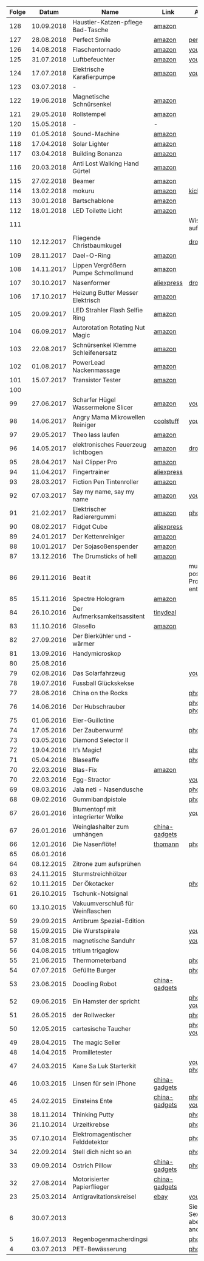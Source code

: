 | Folge |   Datum    |                Name                 |                                                                                                                                                 Link                                                                                                                                                 |                                                                                                                                Anmerkungen                                                                                                                                |
| ----- | ---------- | ----------------------------------- | ---------------------------------------------------------------------------------------------------------------------------------------------------------------------------------------------------------------------------------------------------------------------------------------------------- | ------------------------------------------------------------------------------------------------------------------------------------------------------------------------------------------------------------------------------------------------------------------------- |
| 128   | 10.09.2018 | Haustier-Katzen-pflege Bad-Tasche   | [amazon](https://www.amazon.de/TOOGOO-Haustier-Katzen-pflege-waschende-Rueckhalte-Polyester-Ineinander-Ausschnitt-Naegel-Medizin-Fuetterung/dp/B07B9P9RFH/ref=as_li_ss_tl?_encoding=UTF8&psc=1&ref_=yo_ii_img&linkCode=sl1&tag=minkorrekt-21&linkId=9ed867bf6fdeff2037f5362341c3b6ea&language=de_DE) |                                                                                                                                                                                                                                                                           |
| 127   | 28.08.2018 | Perfect Smile                       | [amazon](https://www.amazon.de/Perfect-Smile-unglaublichen-wiederverwendbaren-abnehmbaren/dp/B01NBYWNXV/ref=sr_1_1?ie=UTF8&qid=1535889245&sr=8-1&keywords=perfect+smile)                                                                                                                             | [perfectsmileteeth](http://www.perfectsmileteeth.com/)                                                                                                                                                                                                                    |
| 126   | 14.08.2018 | Flaschentornado                     | [amazon](https://www.amazon.de/EDUPLAY-800460-Flaschentornado-5er-Set/dp/B00ST0XCYY/ref=as_li_ss_tl?ie=UTF8&qid=1534231199&sr=8-1&keywords=flaschentornado&th=1&linkCode=sl1&tag=minkorrekt-21&linkId=cba2c2a87cef4c515cb650ae7eefea79&language=de_DE)                                               | [youtube](https://www.youtube.com/watch?v=Z-Ze0zZKho4)                                                                                                                                                                                                                    |
| 125   | 31.07.2018 | Luftbefeuchter                      | [amazon](https://amzn.to/2Kcm4m5)                                                                                                                                                                                                                                                                    | [youtube](https://youtu.be/rtz4mJFsPu0)                                                                                                                                                                                                                                   |
| 124   | 17.07.2018 | Elektrische Karafierpumpe           | [amazon](https://www.amazon.de/Svpro-Weinbel%C3%BCfter-Automatischer-Batteriebetrieben-Luftsprudler/dp/B01M349O9J/ref=as_li_ss_tl?ie=UTF8&qid=1531723797&sr=8-1&keywords=elektrischer+dekanter+apfel&linkCode=sl1&tag=minkorrekt-21&linkId=96ff3f2ac2641acfbea6b301b87c4fc1)                         | [youtube](https://www.youtube.com/watch?v=eyFGdQsuHtw&feature=youtu.be)                                                                                                                                                                                                   |
| 123   | 03.07.2018 | -                                   |                                                                                                                                                                                                                                                                                                      |                                                                                                                                                                                                                                                                           |
| 122   | 19.06.2018 | Magnetische Schnürsenkel            | [amazon](https://www.amazon.de/Magnetischen-Schn%C3%BCrsenkel-Magnetverschluss-Schuhe-Schwarz/dp/B0748KLKTC/ref=as_li_ss_tl?ie=UTF8&qid=1529479488&sr=8-2&keywords=zubits&linkCode=sl1&tag=minkorrekt-21&linkId=ffb900e8f7b07b70d66bb1a052bc253a)                                                    |                                                                                                                                                                                                                                                                           |
| 121   | 29.05.2018 | Rollstempel                         | [amazon](https://amzn.to/2szDceP)                                                                                                                                                                                                                                                                    |                                                                                                                                                                                                                                                                           |
| 120   | 15.05.2018 | -                                   | -                                                                                                                                                                                                                                                                                                    |                                                                                                                                                                                                                                                                           |
| 119   | 01.05.2018 | Sound-Machine                       | [amazon](https://www.amazon.de/Geräusch-Generator-SOUND-MACHINE-Fun-Knopfdruck/dp/B00D9DZ94M)                                                                                                                                                                                                        |                                                                                                                                                                                                                                                                           |
| 118   | 17.04.2018 | Solar Lighter                       | [amazon](https://www.amazon.de/jiaqinsheng-Outdoor-Beleuchtung-Feuerzeug-Parabolreflektor/dp/B0745QXYX6)                                                                                                                                                                                             |                                                                                                                                                                                                                                                                           |
| 117   | 03.04.2018 | Building Bonanza                    | [amazon](https://www.amazon.de/Bausteinbank-TKSTAR-Wiederverwendbaren-Selbstklebenden-Grundplatten/dp/B077D598M2)                                                                                                                                                                                    |                                                                                                                                                                                                                                                                           |
| 116   | 20.03.2018 | Anti Lost Walking Hand Gürtel       | [amazon](https://www.amazon.de/Locisne-Anti-verloren-Handgelenk-Sicherheit-Kleinkind/dp/B071CVSD6H)                                                                                                                                                                                                  |                                                                                                                                                                                                                                                                           |
| 115   | 27.02.2018 | Beamer                              | [amazon](https://www.amazon.de/DR-Q-Projektor-Videoprojektor-Schnittstelle-Multimedien-weiß/dp/B073TTWRXG)                                                                                                                                                                                           |                                                                                                                                                                                                                                                                           |
| 114   | 13.02.2018 | mokuru                              | [amazon](https://www.amazon.de/Mokuru-70700-mokuru-70700-Genbu-schwarz/dp/B073B99J4H)                                                                                                                                                                                                                | [kickstarter](https://www.kickstarter.com/projects/1038095377/mokuru-the-amazing-desk-toy-that-you-can-take-anyw)                                                                                                                                                         |
| 113   | 30.01.2018 | Bartschablone                       | [amazon](https://www.amazon.de/schablone-Bartkamm-Gebrauchsanleitung-Bartlinie-Symetrischer/dp/B01MS9HWPD)                                                                                                                                                                                           |                                                                                                                                                                                                                                                                           |
| 112   | 18.01.2018 | LED Toilette Licht                  | [amazon](https://www.amazon.de/Flying-Rabbit-Bewegungssensor-Batteriebetriebenes-Toilettenlicht/dp/B077Z5MWWD)                                                                                                                                                                                       |                                                                                                                                                                                                                                                                           |
| 111   |            |                                     |                                                                                                                                                                                                                                                                                                      | Wissenschaftsgala auf dem 34C3                                                                                                                                                                                                                                            |
| 110   | 12.12.2017 | Fliegende Christbaumkugel           |                                                                                                                                                                                                                                                                                                      | [dropbox](https://www.dropbox.com/sh/nm8474sf0f03gjp/AAA-H22aSHKkJwPLP_1WkPvoa?dl=0&preview=IMG_7162.jpg)                                                                                                                                                                 |
| 109   | 28.11.2017 | Dael-O-Ring                         | [amazon](https://www.amazon.de/Unbekannt-612001-Dael-O-Ring-Geduldsspiel/dp/B004NL46A2)                                                                                                                                                                                                              |                                                                                                                                                                                                                                                                           |
| 108   | 14.11.2017 | Lippen Vergrößern Pumpe Schmollmund | [amazon](https://www.amazon.de/JUSTFOX-Lippen-Vergrößern-Schmollmund-Selfie/dp/B01FDZB5IW)                                                                                                                                                                                                           |                                                                                                                                                                                                                                                                           |
| 107   | 30.10.2017 | Nasenformer                         | [aliexpress](https://de.aliexpress.com/item/CkeyiN-Electric-High-Nose-Up-Lifter-U-Shaping-Shaper-Lifting-Bridge-Straightening-Silicone-Gel-Corrector-Slimming/32815599280.html)                                                                                                                      | [dropbox](https://www.dropbox.com/sh/8dgahnovu982udp/AACqEuVIZk2og7giU4xhHtdpa?dl=0)                                                                                                                                                                                      |
| 106   | 17.10.2017 | Heizung Butter Messer Elektrisch    | [amazon](https://www.amazon.de/gp/product/B07193T7MK)                                                                                                                                                                                                                                                |                                                                                                                                                                                                                                                                           |
| 105   | 20.09.2017 | LED Strahler Flash Selfie Ring      | [amazon](https://www.amazon.de/Lictin-Strahler-Smartphones-Tablets-Helligkeit/dp/B06Y6682LB)                                                                                                                                                                                                         |                                                                                                                                                                                                                                                                           |
| 104   | 06.09.2017 | Autorotation Rotating Nut Magic     | [amazon](https://www.amazon.de/Aussel-Props-Autorotation-Rotating-Gimmick/dp/B01MXEKIY9)                                                                                                                                                                                                             |                                                                                                                                                                                                                                                                           |
| 103   | 22.08.2017 | Schnürsenkel Klemme Schleifenersatz | [amazon](https://www.amazon.de/Schnürsenkel-praktisch-rutschfest-Schuhe-Schnalle/dp/B07416S8ML)                                                                                                                                                                                                      |                                                                                                                                                                                                                                                                           |
| 102   | 01.08.2017 | PowerLead Nackenmassage             | [amazon](https://www.amazon.de/PowerLead-Nackenmassager-Therapeutic-Schulter-Pain-Kopfschmerzen/dp/B06XG1H159)                                                                                                                                                                                       |                                                                                                                                                                                                                                                                           |
| 101   | 15.07.2017 | Transistor Tester                   | [amazon](https://www.amazon.de/gp/product/B00XKMZX66/)                                                                                                                                                                                                                                               |                                                                                                                                                                                                                                                                           |
| 100   |            |                                     |                                                                                                                                                                                                                                                                                                      |                                                                                                                                                                                                                                                                           |
| 99    | 27.06.2017 | Scharfer Hügel Wassermelone Slicer  | [amazon](https://www.amazon.com/Watermelon-Slicer-Corer-Fruit-GoQK/dp/B01D1HG9GW)                                                                                                                                                                                                                    | [youtube](https://www.youtube.com/watch?v=Brih4815fQA)                                                                                                                                                                                                                    |
| 98    | 14.06.2017 | Angry Mama Mikrowellen Reiniger     | [coolstuff](https://www.coolstuff.de/Mikrowellenreiniger-Angry-Mama)                                                                                                                                                                                                                                 | [youtube](https://www.youtube.com/watch?v=r7Aj_uFx1ZY)                                                                                                                                                                                                                    |
| 97    | 29.05.2017 | Theo lass laufen                    | [amazon](https://www.amazon.com/Wind-powered-Animaris-Ordis-Parvus-Strandbeest/dp/B00AM6W76W)                                                                                                                                                                                                        |                                                                                                                                                                                                                                                                           |
| 96    | 14.05.2017 | elektronisches Feuerzeug lichtbogen | [amazon](https://www.amazon.de/Aokvic-elektronisches-Feuerzeug-aufladbar-lichtbogen/dp/B01L1UPNZY)                                                                                                                                                                                                   | [dropbox](https://www.dropbox.com/sc/am2flv4d24tmwjc/AAA-xkucuvzdQljE7jHPs9fSa)                                                                                                                                                                                           |
| 95    | 28.04.2017 | Nail Clipper Pro                    | [amazon](https://www.amazon.de/gp/product/B01N7MU0AW)                                                                                                                                                                                                                                                |                                                                                                                                                                                                                                                                           |
| 94    | 11.04.2017 | Fingertrainer                       | [aliexpress](https://de.aliexpress.com/item/1-Pc-Hand-palm-Finger-Resistance-Simulators-Bands-Finger-Stretcher-Hand-Exerciser-Grip-Strength-Wrist-Exercise/32813196842.html)                                                                                                                         |                                                                                                                                                                                                                                                                           |
| 93    | 28.03.2017 | Fiction Pen Tintenroller            | [amazon](https://www.amazon.de/gp/product/B005ELBX92)                                                                                                                                                                                                                                                |                                                                                                                                                                                                                                                                           |
| 92    | 07.03.2017 | Say my name, say my name            | [amazon](https://www.amazon.de/gp/product/B01F0TGFAO)                                                                                                                                                                                                                                                | [youtube](https://www.youtube.com/watch?v=sKTee-ytB7Q&feature=youtu.be)                                                                                                                                                                                                   |
| 91    | 21.02.2017 | Elektrischer Radierergummi          | [amazon](https://www.amazon.de/gp/product/B01LXE6J7J)                                                                                                                                                                                                                                                | [photos.google](https://photos.google.com/share/AF1QipMpmc7-C9ELnEVdNoVgVSqUdB2vEycLNOvQdtJwC514SOf26h1MGhmUn51B8m023g?key=SmhUZWkzOE01NlNTSU4zdU9aRlZLWlFqRzRTWmZn)                                                                                                      |
| 90    | 08.02.2017 | Fidget Cube                         | [aliexpress](https://de.aliexpress.com/item/Size-3-3-3-3cm-Fidget-Cube-Toy-A-Viny-Desk-Spin-Anti-stress-Fidget-Toy/32838901541.html)                                                                                                                                                                 |                                                                                                                                                                                                                                                                           |
| 89    | 24.01.2017 | Der Kettenreiniger                  | [amazon](https://www.amazon.de/gp/product/B01GKPD46A/ref=as_li_tl?ie=UTF8&camp=1638&creative=6742&creativeASIN=B01GKPD46A&linkCode=as2&tag=minkorrekt-21)                                                                                                                                            |                                                                                                                                                                                                                                                                           |
| 88    | 10.01.2017 | Der Sojasoßenspender                | [amazon](https://www.amazon.de/gp/product/B01E9WCFO8/ref=as_li_tl?ie=UTF8&camp=1638&creative=6742&creativeASIN=B01E9WCFO8&linkCode=as2&tag=minkorrekt-21)                                                                                                                                            |                                                                                                                                                                                                                                                                           |
| 87    | 13.12.2016 | The Drumsticks of hell              | [amazon](https://www.amazon.de/Yosoo%C2%AE-P%C3%A4dagogische-Spielzeug-Elektronisches-Schlagzeug-Elektronische/dp/B00W3EFJSY/ref=as_li_ss_tl?ie=UTF8&qid=1481614762&sr=8-1&keywords=drumsticks+spielzeug&linkCode=ll1&tag=minkorrekt-21&linkId=9682bbeeeb100e4138532d83fd681994)                     |                                                                                                                                                                                                                                                                           |
| 86    | 29.11.2016 | Beat it                             |                                                                                                                                                                                                                                                                                                      | musste wegen postalischer Probleme leider entfallen                                                                                                                                                                                                                       |
| 85    | 15.11.2016 | Spectre Hologram                    | [amazon](https://www.amazon.de/gp/product/B01CO0EW34/ref=as_li_tl?ie=UTF8&camp=1638&creative=6742&creativeASIN=B01CO0EW34&linkCode=as2&tag=minkorrekt-21)                                                                                                                                            |                                                                                                                                                                                                                                                                           |
| 84    | 26.10.2016 | Der Aufmerksamkeitsassitent         | [tinydeal](http://www.tinydeal.com/anti-sleep-alarm-drive-alert-driver-awake-driver-alarm-truck-tool-p-159085.html)                                                                                                                                                                                  |                                                                                                                                                                                                                                                                           |
| 83    | 11.10.2016 | Glasello                            | [amazon](https://www.amazon.de/gp/product/B01KK8NBE8/ref=as_li_tl?ie=UTF8&camp=1638&creative=6742&creativeASIN=B01KK8NBE8&linkCode=as2&tag=minkorrekt-21)                                                                                                                                            |                                                                                                                                                                                                                                                                           |
| 82    | 27.09.2016 | Der Bierkühler und -wärmer          |                                                                                                                                                                                                                                                                                                      |                                                                                                                                                                                                                                                                           |
| 81    | 13.09.2016 | Handymicroskop                      |                                                                                                                                                                                                                                                                                                      |                                                                                                                                                                                                                                                                           |
| 80    | 25.08.2016 |                                     |                                                                                                                                                                                                                                                                                                      |                                                                                                                                                                                                                                                                           |
| 79    | 02.08.2016 | Das Solarfahrzeug                   |                                                                                                                                                                                                                                                                                                      | [youtube](https://www.dropbox.com/sc/cmmohck718gag13/AADPZE848u9mIbr3Pv18FyZ1a)                                                                                                                                                                                           |
| 78    | 19.07.2016 | Fussball Glückskekse                |                                                                                                                                                                                                                                                                                                      |                                                                                                                                                                                                                                                                           |
| 77    | 28.06.2016 | China on the Rocks                  |                                                                                                                                                                                                                                                                                                      | [photos.google](https://goo.gl/photos/df3p1YxNC8VJ9yxdA)                                                                                                                                                                                                                  |
| 76    | 14.06.2016 | Der Hubschrauber                    |                                                                                                                                                                                                                                                                                                      | [photos.google](https://goo.gl/photos/ccXMyYPcDnfjsH339) [photos.google](https://goo.gl/photos/qkB9XwnLVX3uVUNFA)                                                                                                                                                         |
| 75    | 01.06.2016 | Eier-Guillotine                     |                                                                                                                                                                                                                                                                                                      |                                                                                                                                                                                                                                                                           |
| 74    | 17.05.2016 | Der Zauberwurm!                     |                                                                                                                                                                                                                                                                                                      | [photos.google](https://goo.gl/photos/XACvQkVdiY7amQuAA)                                                                                                                                                                                                                  |
| 73    | 03.05.2016 | Diamond Selector II                 |                                                                                                                                                                                                                                                                                                      |                                                                                                                                                                                                                                                                           |
| 72    | 19.04.2016 | It’s Magic!                         |                                                                                                                                                                                                                                                                                                      | [photos.google](https://goo.gl/photos/oH7k79JQXsLmnvoeA)                                                                                                                                                                                                                  |
| 71    | 05.04.2016 | Blaseaffe                           |                                                                                                                                                                                                                                                                                                      | [photos.google](https://goo.gl/photos/DxPLmhY74xzDRi7W7)                                                                                                                                                                                                                  |
| 70    | 22.03.2016 | Blas-Fix                            | [amazon](http://www.amazon.de/260205-BLASFIX-Spezialbohrer-Ostereier-Ausblasen/dp/B00BG4MQVK)                                                                                                                                                                                                        |                                                                                                                                                                                                                                                                           |
| 70    | 22.03.2016 | Egg-Stractor                        |                                                                                                                                                                                                                                                                                                      | [youtube](https://www.youtube.com/watch?v=LY9-BS6snwM)                                                                                                                                                                                                                    |
| 69    | 08.03.2016 | Jala neti - Nasendusche             |                                                                                                                                                                                                                                                                                                      | [photos.google](https://get.google.com/albumarchive/107341743493109591753/album/AF1QipOvaDYAucGn9gildHwVe72AW7hFCiPf_IjDKTzQ?source=pwa)                                                                                                                                  |
| 68    | 09.02.2016 | Gummibandpistole                    |                                                                                                                                                                                                                                                                                                      | [photos.google](https://picasaweb.google.com/107341743493109591753/Folge68?authuser=0&feat=directlink)                                                                                                                                                                    |
| 67    | 26.01.2016 | Blumentopf mit integrierter Wolke   |                                                                                                                                                                                                                                                                                                      | [youtube](https://youtu.be/DjUlNhEH9WA)                                                                                                                                                                                                                                   |
| 67    | 26.01.2016 | Weinglashalter zum umhängen         | [china-gadgets](https://www.china-gadgets.de/weinglas-tragegurt/)                                                                                                                                                                                                                                    |                                                                                                                                                                                                                                                                           |
| 66    | 12.01.2016 | Die Nasenflöte!                     | [thomann](http://www.thomann.de/de/stoelzel_nasenfloete_750530.htm)                                                                                                                                                                                                                                  | [photos.google](https://picasaweb.google.com/107341743493109591753/Folge66?authuser=0&feat=directlink)                                                                                                                                                                    |
| 65    | 06.01.2016 |                                     |                                                                                                                                                                                                                                                                                                      |                                                                                                                                                                                                                                                                           |
| 64    | 08.12.2015 | Zitrone zum aufsprühen              |                                                                                                                                                                                                                                                                                                      |                                                                                                                                                                                                                                                                           |
| 63    | 24.11.2015 | Sturmstreichhölzer                  |                                                                                                                                                                                                                                                                                                      |                                                                                                                                                                                                                                                                           |
| 62    | 10.11.2015 | Der Ökotacker                       |                                                                                                                                                                                                                                                                                                      | [photos.google](https://picasaweb.google.com/107341743493109591753/Folge62?authuser=0&feat=directlink)                                                                                                                                                                    |
| 61    | 26.10.2015 | Tschunk-Notsignal                   |                                                                                                                                                                                                                                                                                                      |                                                                                                                                                                                                                                                                           |
| 60    | 13.10.2015 | Vakuumverschluß für Weinflaschen    |                                                                                                                                                                                                                                                                                                      |                                                                                                                                                                                                                                                                           |
| 59    | 29.09.2015 | Antibrum Spezial-Edition            |                                                                                                                                                                                                                                                                                                      |                                                                                                                                                                                                                                                                           |
| 58    | 15.09.2015 | Die Wurstspirale                    |                                                                                                                                                                                                                                                                                                      | [youtube](https://www.youtube.com/watch?v=PTMZoYDRQGU)                                                                                                                                                                                                                    |
| 57    | 31.08.2015 | magnetische Sanduhr                 |                                                                                                                                                                                                                                                                                                      | [youtube](https://www.youtube.com/watch?v=_8HcXSy47Ec)                                                                                                                                                                                                                    |
| 56    | 04.08.2015 | tritium trigaglow                   |                                                                                                                                                                                                                                                                                                      |                                                                                                                                                                                                                                                                           |
| 55    | 21.06.2015 | Thermometerband                     |                                                                                                                                                                                                                                                                                                      | [photos.google](https://picasaweb.google.com/107341743493109591753/FeverscanAusFolge55?authuser=0&authkey=Gv1sRgCPuPi6n92a3JUQ&feat=directlink)                                                                                                                           |
| 54    | 07.07.2015 | Gefüllte Burger                     |                                                                                                                                                                                                                                                                                                      | [photos.google](https://picasaweb.google.com/107341743493109591753/Folge54?authuser=0&feat=directlink)                                                                                                                                                                    |
| 53    | 23.06.2015 | Doodling Robot                      | [china-gadgets](http://www.china-gadgets.de/gadget/kritzelroboter/)                                                                                                                                                                                                                                  |                                                                                                                                                                                                                                                                           |
| 52    | 09.06.2015 | Ein Hamster der spricht             |                                                                                                                                                                                                                                                                                                      | [photos.google](https://plus.google.com/photos/107341743493109591753/albums/6158114702726364257?authkey=CLOcr-HLl6j52QE), [youtube](https://www.youtube.com/watch?v=_vCzL8Ef8OU)                                                                                          |
| 51    | 26.05.2015 | der Rollwecker                      |                                                                                                                                                                                                                                                                                                      | [photos.google](https://plus.google.com/photos/107341743493109591753/albums/6152747817149663329?authkey=CM3QxJLXorb1Xg)                                                                                                                                                   |
| 50    | 12.05.2015 | cartesische Taucher                 |                                                                                                                                                                                                                                                                                                      | [photos.google](https://plus.google.com/photos/107341743493109591753/albums/6147869543345651553?authkey=CICgxM6F5o3tfQ), [youtube](http://youtu.be/2ejoDXtRoqk), [geolino](https://www.geo.de/geolino/basteln/4339-rtkl-experiment-so-baut-ihr-einen-kartesischen-angler) |
| 49    | 28.04.2015 | The magic Seller                    |                                                                                                                                                                                                                                                                                                      |                                                                                                                                                                                                                                                                           |
| 48    | 14.04.2015 | Promilletester                      |                                                                                                                                                                                                                                                                                                      |                                                                                                                                                                                                                                                                           |
| 47    | 24.03.2015 | Kane Sa Luk Starterkit              |                                                                                                                                                                                                                                                                                                      | [youtube](https://www.youtube.com/watch?v=YbE6TSSChjw) [photos.google](https://plus.google.com/photos/107341743493109591753/albums/6129728794597640529?authkey=CP-F-qr_zOeebg)                                                                                            |
| 46    | 10.03.2015 | Linsen für sein iPhone              | [china-gadgets](https://www.china-gadgets.de/aufklemmbare-objektive-smartphone/)                                                                                                                                                                                                                     |                                                                                                                                                                                                                                                                           |
| 45    | 24.02.2015 | Einsteins Ente                      | [china-gadgets](https://www.china-gadgets.de/einsteins-ente/)                                                                                                                                                                                                                                        | [photos.google](https://plus.google.com/photos/107341743493109591753/albums/6119168711095110033?authkey=CIKOg5y8rKruqwE) [youtube](http://youtu.be/onZoQ2jUFrA)                                                                                                           |
| 38    | 18.11.2014 | Thinking Putty                      |                                                                                                                                                                                                                                                                                                      | [photos.google](https://plus.google.com/photos/107341743493109591753/albums/6082972802986040801?authkey=CNau4s79svvCAw)                                                                                                                                                   |
| 36    | 21.10.2014 | Urzeitkrebse                        |                                                                                                                                                                                                                                                                                                      | [photos.google](https://plus.google.com/photos/107341743493109591753/albums/6072565318128376257?authkey=CPHtw86KtMrNnAE)                                                                                                                                                  |
| 35    | 07.10.2014 | Elektromagentischer Felddetektor    |                                                                                                                                                                                                                                                                                                      | [photos.google](https://get.google.com/albumarchive/107341743493109591753/album/AF1QipOgmBuHd6LkA5B-vxkl4clloH6vmGvg98utaR7T/AF1QipNUk4U-4hwu7UVD8Bqr7TLSOP45KxQ8tXQ9T6AL)                                                                                                |
| 34    | 22.09.2014 | Stell dich nicht so an              |                                                                                                                                                                                                                                                                                                      | [photos.google](https://plus.google.com/photos/107341743493109591753/album/6062023849809155153/6062023854249223650?authkey=COq_3qag7uqqfw)                                                                                                                                |
| 33    | 09.09.2014 | Ostrich Pillow                      | [china-gadgets](https://gadgets-china.de/ostrich-pillow-straussenkissen-kissen/)                                                                                                                                                                                                                     | [photos.google](https://plus.google.com/photos/107341743493109591753/albums/6057373857386305121?authkey=CIX1m-b5rq6FDg)                                                                                                                                                   |
| 32    | 27.08.2014 | Motorisierter Papierflieger         | [china-gadgets](https://www.china-gadgets.de/papierflieger-elektromotor-power-up/)                                                                                                                                                                                                                   |                                                                                                                                                                                                                                                                           |
| 23    | 25.03.2014 | Antigravitationskreisel             | [ebay](https://www.ebay.de/itm/160586911447?lpid=91&clk_rvr_id=607955738018)                                                                                                                                                                                                                         | [youtube](https://www.youtube.com/watch?v=899osYL0hpY)                                                                                                                                                                                                                    |
| 6     | 30.07.2013 |                                     |                                                                                                                                                                                                                                                                                                      | Sieht aus wie ein Sexspielzeug, ist aber was ganz anderes                                                                                                                                                                                                                 |
| 5     | 16.07.2013 | Regenbogenmacherdingsi              |                                                                                                                                                                                                                                                                                                      | [photos.google](https://get.google.com/albumarchive/107341743493109591753/album/AF1QipMcpwcXSvZtPHACwfwI-6DUqKCPgXn8V6PAtOR3?source=pwa)                                                                                                                                  |
| 4     | 03.07.2013 | PET-Bewässerung                     |                                                                                                                                                                                                                                                                                                      | [photos.google](https://get.google.com/albumarchive/107341743493109591753/album/AF1QipOFHLdJGRd-SuBmG1JxGm0DIJf3Q43jrNrBWJgR?source=pwa&authKey=CPPL1prh7MSrQQ)                                                                                                           |
